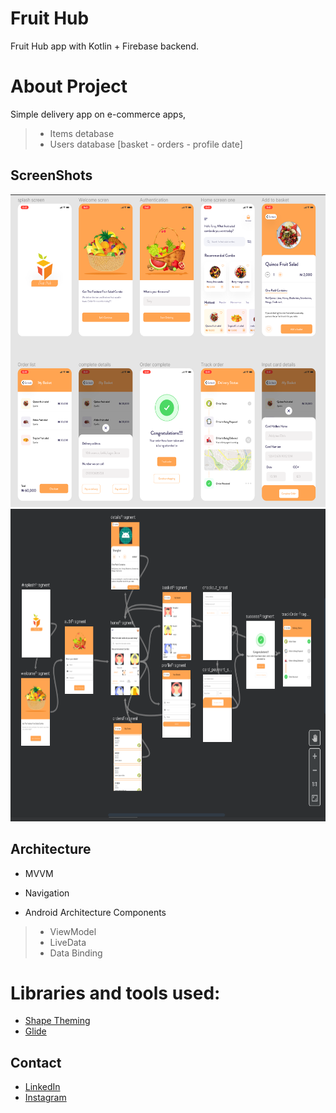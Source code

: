 # Fruit Hub

Fruit Hub app with Kotlin + Firebase backend.

# About Project 
Simple delivery app on e-commerce apps, 
> - Items detabase
> - Users database [basket - orders - profile date]

## ScreenShots

<img src="https://github.com/Mohammed187/FruitHub/blob/Mohammed187-patch-1/Screenshot%202021-05-23%20233641.png" height="500"> <img src="https://github.com/Mohammed187/FruitHub/blob/Mohammed187-patch-1/Screenshot%202021-05-11%20002927.png" height="500">

## Architecture
* MVVM
* Navigation

* Android Architecture Components
> - ViewModel
> - LiveData
> - Data Binding

# Libraries and tools used:
* [Shape Theming](https://material.io/develop/android/theming/shape)
* [Glide](https://github.com/bumptech/glide)

## Contact
* [LinkedIn](https://www.linkedin.com/in/m-abdeldayem/)
* [Instagram](https://www.instagram.com/muhammed_abdeldayem/) 
